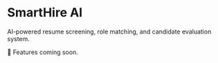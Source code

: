 # SmartHire AI
AI-powered resume screening, role matching, and candidate evaluation system.

🚀 Features coming soon.
